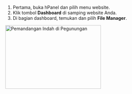 <ol>
  <li>Pertama, buka hPanel dan pilih menu website.</li>
  <li>Klik tombol <strong>Dashboard</strong> di samping website Anda.</li>
  <li>Di bagian dashboard, temukan dan pilih <strong>File Manager</strong>.</li>
</ol>



<a href="https://www.example.com" target="_blank">



<img src="gambar-pemandangan.jpg" alt="Pemandangan Indah di Pegunungan" width="300" height="200">

